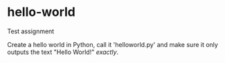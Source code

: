 # hello-world
Test assignment

Create a hello world in Python, call it 'helloworld.py' and make sure it only outputs the text "Hello World!" _exactly_.
